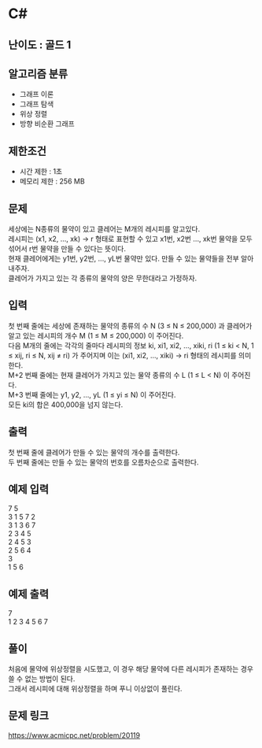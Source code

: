# C#

## 난이도 : 골드 1

## 알고리즘 분류
  - 그래프 이론
  - 그래프 탐색
  - 위상 정렬
  - 방향 비순환 그래프

## 제한조건
  - 시간 제한 : 1초
  - 메모리 제한 : 256 MB

## 문제
세상에는 N종류의 물약이 있고 클레어는 M개의 레시피를 알고있다.<br/>
레시피는 (x1, x2, ..., xk) → r 형태로 표현할 수 있고 x1번, x2번 ..., xk번 물약을 모두 섞어서 r번 물약을 만들 수 있다는 뜻이다.<br/>
현재 클레어에게는 y1번, y2번, ..., yL번 물약만 있다. 만들 수 있는 물약들을 전부 알아내주자.<br/>
클레어가 가지고 있는 각 종류의 물약의 양은 무한대라고 가정하자.<br/>

## 입력
첫 번째 줄에는 세상에 존재하는 물약의 종류의 수 N (3 ≤ N ≤ 200,000) 과 클레어가 알고 있는 레시피의 개수 M (1 ≤ M ≤ 200,000) 이 주어진다.<br/>
다음 M개의 줄에는 각각의 줄마다 레시피의 정보 ki, xi1, xi2, ..., xiki, ri (1 ≤ ki < N, 1 ≤ xij, ri ≤ N, xij ≠ ri) 가 주어지며 이는 (xi1, xi2, ..., xiki) → ri 형태의 레시피를 의미한다.<br/>
M+2 번째 줄에는 현재 클레어가 가지고 있는 물약 종류의 수 L (1 ≤ L < N) 이 주어진다.<br/>
M+3 번째 줄에는 y1, y2, ..., yL (1 ≤ yi ≤ N) 이 주어진다.<br/>
모든 ki의 합은 400,000을 넘지 않는다.<br/>

## 출력
첫 번째 줄에 클레어가 만들 수 있는 물약의 개수를 출력한다.<br/>
두 번째 줄에는 만들 수 있는 물약의 번호를 오름차순으로 출력한다.<br/>

## 예제 입력
7 5<br/>
3 1 5 7 2<br/>
3 1 3 6 7<br/>
2 3 4 5<br/>
2 4 5 3<br/>
2 5 6 4<br/>
3<br/>
1 5 6<br/>

## 예제 출력
7<br/>
1 2 3 4 5 6 7<br/>

## 풀이
처음에 물약에 위상정렬을 시도했고, 이 경우 해당 물약에 다른 레시피가 존재하는 경우 쓸 수 없는 방법이 된다.<br/>
그래서 레시피에 대해 위상정렬을 하며 푸니 이상없이 풀린다.<br/>

## 문제 링크
https://www.acmicpc.net/problem/20119
